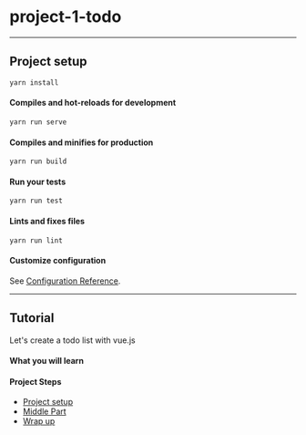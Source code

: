 # project-1-todo

---

## Project setup

```
yarn install
```

#### Compiles and hot-reloads for development

```
yarn run serve
```

#### Compiles and minifies for production

```
yarn run build
```

#### Run your tests

```
yarn run test
```

#### Lints and fixes files

```
yarn run lint
```

#### Customize configuration

See [Configuration Reference](https://cli.vuejs.org/config/).

---

## Tutorial

Let's create a todo list with vue.js

#### What you will learn

#### Project Steps

- [Project setup]()
- [Middle Part]()
- [Wrap up]()
